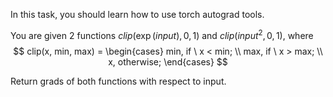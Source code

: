 In this task, you should learn how to use torch autograd tools.

You are given 2 functions $clip(\exp(input), 0, 1)$ and $clip(input^2, 0, 1)$, where
$$
clip(x, min, max) =
\begin{cases}
min, if \ x < min; \\
max, if \ x > max; \\
x, otherwise;
\end{cases}
$$

Return grads of both functions with respect to input.